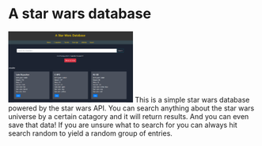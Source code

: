# A star wars database
<img src="client/src/assets/images/swdb.png" alt="star wars preview" width="50%" height="auto">
This is a simple star wars database powered by the star wars API. You can search anything about the star wars universe by a certain catagory and it will return results. And you can even save that data! If you are unsure what to search for you can always hit search random to yield a random group of entries.

